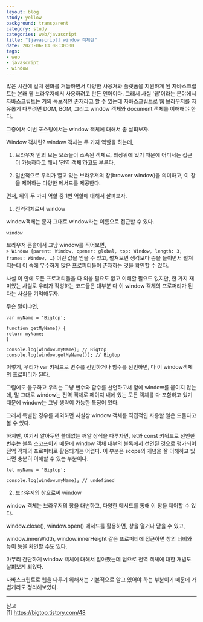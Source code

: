 ```yaml
---
layout: blog
study: yellow
background: transparent
category: study
categories: web/javascript
title: "[javascript] window 객체란"
date: 2023-06-13 08:30:00
tags:
- web
- javascript
- window
---
```


많은 시간에 걸쳐 진화를 거듭하면서 다양한 사용처와 플랫폼을 지원하게 된 자바스크립트는 본래 웹 브라우저에서 사용하려고 만든 언어이다. 그래서 사실 '웹'이라는 분야에서 자바스크립트는 거의 독보적인 존재라고 할 수 있는데 자바스크립트로 웹 브라우저를 자유롭게 다루려면 DOM, BOM, 그리고 window 객체와 document 객체를 이해해야 한다.



그중에서 이번 포스팅에서는 window 객체에 대해서 좀 살펴보자.



Window 객체란?
window 객체는 두 가지 역할을 하는데,



1. 브라우저 안의 모든 요소들이 소속된 객체로, 최상위에 있기 때문에 어디서든 접근이 가능하다고 해서 '전역 객체'라고도 부른다.

2. 일반적으로 우리가 열고 있는 브라우저의 창(browser window)을 의미하고, 이 창을 제어하는 다양한 메서드를 제공한다.



먼저, 위의 두 가지 역할 중 1번 역할에 대해서 살펴보자.



1. 전역객체로써 window

window객체는 문자 그대로 window라는 이름으로 접근할 수 있다.

```
window
```

브라우저 콘솔에서 그냥 window를 찍어보면,  
`> Window {parent: Window, opener: global, top: Window, length: 3, frames: Window, …}`  이런 값을 얻을 수 있고, 펼쳐보면 생각보다 뜸을 들이면서 펼쳐지는데 이 속에 무수하게 많은 프로퍼티들이 존재하는 것을 확인할 수 있다.



사실 이 안에 모든 프로퍼티들을 다 외울 필요도 없고 이해할 필요도 없지만, 한 가지 재미있는 사실로 우리가 작성하는 코드들은 대부분 다 이 window 객체의 프로퍼티가 된다는 사실을 기억해두자.



무슨 말이냐면,

```
var myName = 'Bigtop';

function getMyName() {
return myName;
}

console.log(window.myName); // Bigtop
console.log(window.getMyName()); // Bigtop
```

이렇게, 우리가 var 키워드로 변수를 선언하거나 함수를 선언하면, 다 이 window객체의 프로퍼티가 된다.

그럼에도 불구하고 우리는 그냥 변수와 함수를 선언하고서 앞에 window를 붙이지 않는데, 말 그대로 window는 전역 객체로 페이지 내에 있는 모든 객체를 다 포함하고 있기 때문에 window는 그냥 생략이 가능한 특징이 있다.



그래서 특별한 경우를 제외하면 사실상 window 객체를 직접적인 사용할 일은 드물다고 볼 수 있다.



하지만, 여기서 알아두면 쓸데없는 깨알 상식을 다루자면, let과 const 키워드로 선언한 변수는 블록 스코프이기 때문에 window 객체 내부의 블록에서 선언된 것으로 평가되어 전역 객체의 프로퍼티로 활용되기는 어렵다. 이 부분은 scope의 개념을 잘 이해하고 있다면 충분히 이해할 수 있는 부분이다.

```
let myName = 'Bigtop';

console.log(window.myName); // undefined
```

2. 브라우저의 창으로써 window

window 객체는 브라우저의 창을 대변하고, 다양한 메서드를 통해 이 창을 제어할 수 있다.



window.close(), window.open() 메서드를 활용하면, 창을 열거나 닫을 수 있고,

window.innerWidth, window.innerHeight 같은 프로퍼티에 접근하면 창의 너비와 높이 등을 확인할 수도 있다.





마무리
간단하게 window 객체에 대해서 알아봤는데 덤으로 전역 객체에 대한 개념도 살펴보게 되었다.

자바스크립트로 웹을 다루기 위해서는 기본적으로 알고 있어야 하는 부분이기 때문에 가볍게라도 정리해보았다.  



___
참고  
[1] https://bigtop.tistory.com/48

